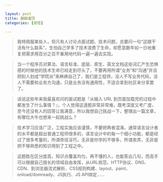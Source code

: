 ```yaml
---

layout: post
title: 醍醐灌顶
categories: [感悟]

---
```



> 我特佩服某些人，但凡有人讨论点面试题、技术问题，总要问一句“这跟干活有什么联系”，生怕自己学多了技术浪费了生命，却愿意数年如一日地重复把需求用百分之百不重用地代码一遍一遍去实现。

> 当一个程序员对算法、语言标准、底层、原生、英文文档这些词汇产生恐惧感的时候他的技术生命已经走到尽头了，不要再用所谓“业务”和“沟通”并且把别人划成“学院派”来麻痹自己了，我们是工程师，没人不写业务代码，没人不需要和业务方沟通，只是业务没有通用性，不适合拿到社区来分享罢了。


> 话说这些年来我最喜欢问的面试题是『从输入 URL 到页面加载完的过程中都发生了什么事情？』，个人觉得这道题非常非常难，既考深度又考广度，至今还没有人的回答让我满意，所以我想自己挑战一下，整理出一篇文章，有哪位大牛也想来一起挑战么？

> 技术学习应该广泛，工程实施应该谨慎，不要把两者混淆。通常语言设计者的水平都是超出普通工程师很多的，语言设计中的每一个细小功能，都是经过了很多考量的，所谓奇技淫巧，无非是你学的不够多，所谓卖弄，无非是把不够熟悉的知识用到了工程之中。

> 这题胜在区分度高，知识点覆盖均匀，再不懂的人，也能答出几句，而高手可以根据自己擅长的领域自由发挥，从URL规范、HTTP协议、DNS、CDN、到浏览器流式解析、CSS规则构建、layout、paint、onload/domready、JS执行、JS API绑定……
